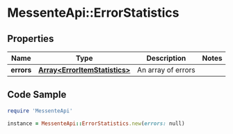 # MessenteApi::ErrorStatistics

## Properties

Name | Type | Description | Notes
------------ | ------------- | ------------- | -------------
**errors** | [**Array&lt;ErrorItemStatistics&gt;**](ErrorItemStatistics.md) | An array of errors | 

## Code Sample

```ruby
require 'MessenteApi'

instance = MessenteApi::ErrorStatistics.new(errors: null)
```


